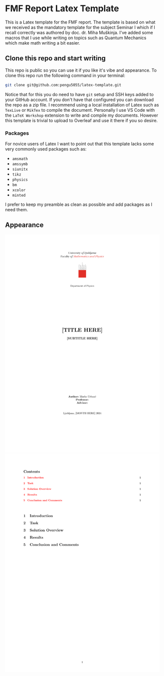 # **FMF Report Latex Template**
This is a Latex template for the FMF report. The template is based on what we received as the mandatory 
template for the subject Seminar I which if I recall correctly was authored by doc. dr. Miha Muškinja.
I've added some macros that I use while writing on topics such as Quantum Mechanics which make math 
writing a bit easier.

## Clone this repo and start writing
This repo is public so you can use it if you like it's vibe and appearance. To clone this repo run the following command in your terminal:
```bash
git clone git@github.com:pengu5055/latex-template.git
```
Notice that for this you do need to have `git` setup and SSH keys added to your GitHub account. If you don't have that configured you can download the repo as a zip file. I recommend using a local installation of Latex such as `TexLive` or `MikTex` to compile the document. Personally I use VS Code with the `LaTeX Workshop` extension to write and compile my documents. However this template is trivial to upload to Overleaf and use it there if you so desire.

### Packages
For novice users of Latex I want to point out that this template lacks some very commonly used packages such as:
- `amsmath`
- `amssymb`
- `siunitx`
- `tikz`
- `physics`
- `bm`
- `xcolor`
- `minted`

I prefer to keep my preamble as clean as possible and add packages as I need them. 

## Appearance

![FMF Report Latex Template Cover](docs/main-1.png)
![FMF Report Latex Template TOC and Sections](docs/main-2.png)